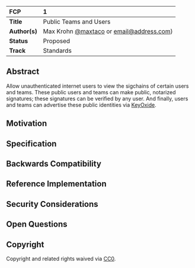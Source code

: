 | FCP | 1 |
| :--- | :--- |
| **Title** | Public Teams and Users |
| **Author(s)** | Max Krohn [@maxtaco](https://github.com/maxtaco) or [email@address.com](mailto:email@address.com)) |
| **Status** | Proposed |
| **Track** | Standards |

## Abstract

Allow unauthenticated internet users to view the sigchains of certain users and teams. These public users and teams can make public, notarized signatures; these signatures can be verified by
any user. And finally, users and teams can advertise these public identities via [KeyOxide](https://keyoxide.org/).

## Motivation

## Specification

## Backwards Compatibility

## Reference Implementation

## Security Considerations

## Open Questions

## Copyright

Copyright and related rights waived via [CC0](https://creativecommons.org/publicdomain/zero/1.0/).
